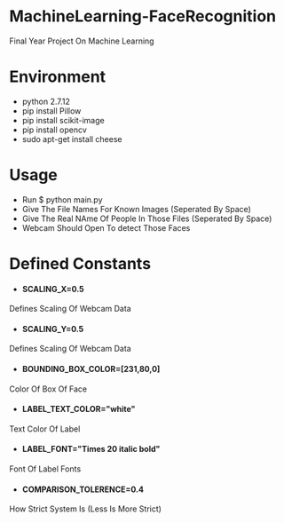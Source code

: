 # MachineLearning-FaceRecognition
Final Year Project On Machine Learning

# Environment
 - python 2.7.12
 - pip install Pillow
 - pip install scikit-image
 - pip install opencv
 - sudo apt-get install cheese

# Usage 
 - Run $ python main.py
 - Give The File Names For Known Images (Seperated By Space)
 - Give The Real NAme Of People In Those Files (Seperated By Space)
 - Webcam Should Open To detect Those Faces

# Defined Constants
 * #### SCALING_X=0.5
Defines Scaling Of Webcam Data 
* #### SCALING_Y=0.5
Defines Scaling Of Webcam Data 
* #### BOUNDING_BOX_COLOR=[231,80,0]
Color Of Box Of Face
* #### LABEL_TEXT_COLOR="white"
Text Color Of Label
* #### LABEL_FONT="Times 20 italic bold"
Font Of Label Fonts
* #### COMPARISON_TOLERENCE=0.4
How Strict System Is (Less Is More Strict)
